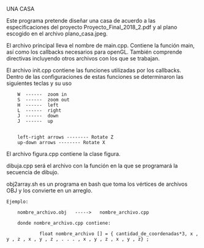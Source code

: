 UNA CASA

Este programa pretende diseñar una casa de acuerdo a las especificaciones del proyecto Proyecto_Final_2018_2.pdf y al plano escogido en el archivo plano_casa.jpeg.

El archivo principal lleva el nombre de main.cpp. Contiene la función main, así como los callbacks necesarios para openGL. También comprende directivas incluyendo otros archivos con los que se trabajan.

El archivo init.cpp contiene las funciones utilizadas por los callbacks. Dentro de las configuraciones de estas funciones se determinaron las siguientes teclas y su uso

		W  ------  zoom in
		S  ------  zoom out
		H  ------  left
		L  ------  right
		J  ------  down
		J  ------  up


		left-right arrows -------- Rotate Z
		up-down arrows -------- Rotate X

El archivo figura.cpp contiene la clase figura.

dibuja.cpp será el archivo con la función en la que se programará la secuencia de dibujo.

obj2array.sh es un programa en bash que toma los vértices de archivos OBJ y los convierte en un arreglo.

	Ejemplo:

		nombre_archivo.obj   ----->   nombre_archivo.cpp

		donde nombre_archivo.cpp contiene:

				float nombre_archivo [] = { cantidad_de_coordenadas*3, x , y , z , x , y , z , . . . , x , y , z , x , y , z} ;











